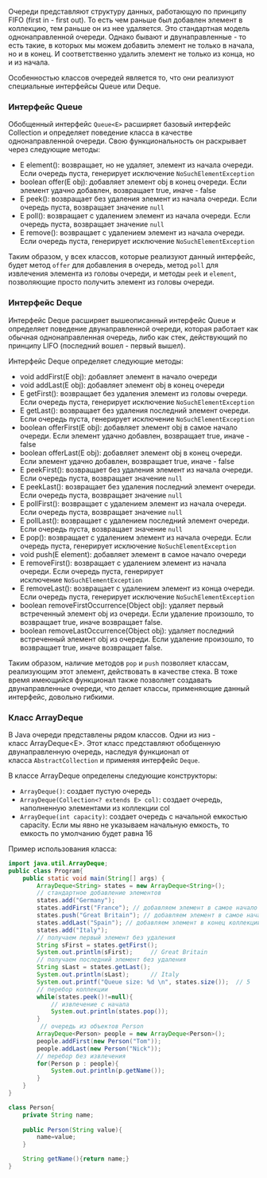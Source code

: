 Очереди представляют структуру данных, работающую по принципу FIFO (first in - first out). То есть чем раньше был добавлен элемент в коллекцию, тем раньше он из нее удаляется. Это стандартная модель однонаправленной очереди. Однако бывают и двунаправленные - то есть такие, в которых мы можем добавить элемент не только в начала, но и в конец. И соответственно удалить элемент не только из конца, но и из начала.

Особенностью классов очередей является то, что они реализуют специальные интерфейсы Queue или Deque.

### Интерфейс Queue

Обобщенный интерфейс `Queue<E>` расширяет базовый интерфейс Collection и определяет поведение класса в качестве однонаправленной очереди. Свою функциональность он раскрывает через следующие методы:

- E element(): возвращает, но не удаляет, элемент из начала очереди. Если очередь пуста, генерирует исключение `NoSuchElementException`
- boolean offer(E obj): добавляет элемент obj в конец очереди. Если элемент удачно добавлен, возвращает true, иначе - false
- E peek(): возвращает без удаления элемент из начала очереди. Если очередь пуста, возвращает значение `null`
- E poll(): возвращает с удалением элемент из начала очереди. Если очередь пуста, возвращает значение `null`
- E remove(): возвращает с удалением элемент из начала очереди. Если очередь пуста, генерирует исключение `NoSuchElementException`

Таким образом, у всех классов, которые реализуют данный интерфейс, будет метод `offer` для добавления в очередь, метод `poll` для извлечения элемента из головы очереди, и методы `peek` и `element`, позволяющие просто получить элемент из головы очереди.

### Интерфейс Deque

Интерфейс Deque расширяет вышеописанный интерфейс Queue и определяет поведение двунаправленной очереди, которая работает как обычная однонаправленная очередь, либо как стек, действующий по принципу LIFO (последний вошел - первый вышел).

Интерфейс Deque определяет следующие методы:

- void addFirst(E obj): добавляет элемент в начало очереди
- void addLast(E obj): добавляет элемент obj в конец очереди
- E getFirst(): возвращает без удаления элемент из головы очереди. Если очередь пуста, генерирует исключение `NoSuchElementException`
- E getLast(): возвращает без удаления последний элемент очереди. Если очередь пуста, генерирует исключение `NoSuchElementException`
- boolean offerFirst(E obj): добавляет элемент obj в самое начало очереди. Если элемент удачно добавлен, возвращает true, иначе - false
- boolean offerLast(E obj): добавляет элемент obj в конец очереди. Если элемент удачно добавлен, возвращает true, иначе - false
- E peekFirst(): возвращает без удаления элемент из начала очереди. Если очередь пуста, возвращает значение `null`
- E peekLast(): возвращает без удаления последний элемент очереди. Если очередь пуста, возвращает значение `null`
- E pollFirst(): возвращает с удалением элемент из начала очереди. Если очередь пуста, возвращает значение `null`
- E pollLast(): возвращает с удалением последний элемент очереди. Если очередь пуста, возвращает значение `null`
- E pop(): возвращает с удалением элемент из начала очереди. Если очередь пуста, генерирует исключение `NoSuchElementException`
- void push(E element): добавляет элемент в самое начало очереди
- E removeFirst(): возвращает с удалением элемент из начала очереди. Если очередь пуста, генерирует исключение `NoSuchElementException`
- E removeLast(): возвращает с удалением элемент из конца очереди. Если очередь пуста, генерирует исключение `NoSuchElementException`
- boolean removeFirstOccurrence(Object obj): удаляет первый встреченный элемент obj из очереди. Если удаление произошло, то возвращает true, иначе возвращает false.
- boolean removeLastOccurrence(Object obj): удаляет последний встреченный элемент obj из очереди. Если удаление произошло, то возвращает true, иначе возвращает false.

Таким образом, наличие методов `pop` и `push` позволяет классам, реализующим этот элемент, действовать в качестве стека. В тоже время имеющийся функционал также позволяет создавать двунаправленные очереди, что делает классы, применяющие данный интерфейс, довольно гибкими.

### Класс ArrayDeque

В Java очереди представлены рядом классов. Одни из низ - класс ArrayDeque\<E\>. Этот класс представляют обобщенную двунаправленную очередь, наследуя функционал от класса `AbstractCollection` и применяя интерфейс `Deque`.

В классе ArrayDeque определены следующие конструкторы:

- `ArrayDeque()`: создает пустую очередь
- `ArrayDeque(Collection<? extends E> col)`: создает очередь, наполненную элементами из коллекции col
- `ArrayDeque(int capacity)`: создает очередь с начальной емкостью capacity. Если мы явно не указываем начальную емкость, то емкость по умолчанию будет равна 16

Пример использования класса:

```Java
import java.util.ArrayDeque;
public class Program{
    public static void main(String[] args) {
        ArrayDeque<String> states = new ArrayDeque<String>();
        // стандартное добавление элементов
        states.add("Germany");
        states.addFirst("France"); // добавляем элемент в самое начало
        states.push("Great Britain"); // добавляем элемент в самое начало
        states.addLast("Spain"); // добавляем элемент в конец коллекции
        states.add("Italy");
        // получаем первый элемент без удаления
        String sFirst = states.getFirst();
        System.out.println(sFirst);     // Great Britain
        // получаем последний элемент без удаления
        String sLast = states.getLast();
        System.out.println(sLast);      // Italy
        System.out.printf("Queue size: %d \n", states.size());  // 5
        // перебор коллекции        
        while(states.peek()!=null){
            // извлечение c начала
            System.out.println(states.pop());
        }
         // очередь из объектов Person
        ArrayDeque<Person> people = new ArrayDeque<Person>();
        people.addFirst(new Person("Tom"));
        people.addLast(new Person("Nick"));
        // перебор без извлечения
        for(Person p : people){
            System.out.println(p.getName());
        }
    }
}

class Person{
    private String name;
    
    public Person(String value){
        name=value;
    }

    String getName(){return name;}
}
```